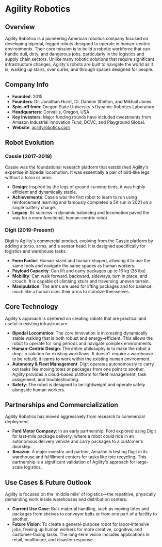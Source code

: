 # Agility Robotics

## Overview
Agility Robotics is a pioneering American robotics company focused on developing bipedal, legged robots designed to operate in human-centric environments. Their core mission is to build a robotic workforce that can handle dull, dirty, and dangerous jobs, particularly in the logistics and supply chain sectors. Unlike many robotic solutions that require significant infrastructure changes, Agility's robots are built to navigate the world as it is, walking up stairs, over curbs, and through spaces designed for people.

## Company Info
- **Founded**: 2015
- **Founders**: Dr. Jonathan Hurst, Dr. Damion Shelton, and Mikhail Jones
- **Spin-off from**: Oregon State University's Dynamic Robotics Laboratory
- **Headquarters**: Corvallis, Oregon, USA
- **Key Investors**: Major funding rounds have included investments from Amazon Industrial Innovation Fund, DCVC, and Playground Global.
- **Website**: [agilityrobotics.com](https://www.agilityrobotics.com/)

## Robot Evolution

### Cassie (2017-2019)
Cassie was the foundational research platform that established Agility's expertise in bipedal locomotion. It was essentially a pair of bird-like legs without a torso or arms.
- **Design**: Inspired by the legs of ground-running birds, it was highly efficient and dynamically stable.
- **Achievements**: Cassie was the first robot to learn to run using reinforcement learning and famously completed a 5K run in 2021 on a single battery charge.
- **Legacy**: Its success in dynamic balancing and locomotion paved the way for a more functional, human-centric robot.

### Digit (2019-Present)
Digit is Agility's commercial product, evolving from the Cassie platform by adding a torso, arms, and a sensor head. It is designed specifically for logistics and warehouse tasks.
- **Form Factor**: Human-sized and human-shaped, allowing it to use the same tools and navigate the same spaces as human workers.
- **Payload Capacity**: Can lift and carry packages up to 16 kg (35 lbs).
- **Mobility**: Can walk forward, backward, sideways, turn in place, and crouch. It is capable of climbing stairs and traversing uneven terrain.
- **Manipulation**: The arms are used for lifting packages and for balance, much like a human uses their arms to stabilize themselves.

## Core Technology
Agility's approach is centered on creating robots that are practical and useful in existing infrastructure.
- **Bipedal Locomotion**: The core innovation is in creating dynamically stable walking that is both robust and energy-efficient. This allows the robot to operate for long periods and navigate complex environments.
- **Human-Centric Design**: The entire philosophy is to make the robot a drop-in solution for existing workflows. It doesn't require a warehouse to be rebuilt; it learns to work within the existing human environment.
- **Autonomy & Fleet Management**: Digit operates autonomously to carry out tasks like moving totes or packages from one point to another. Agility provides a cloud-based platform for fleet management, task assignment, and troubleshooting.
- **Safety**: The robot is designed to be lightweight and operate safely alongside human workers.

## Partnerships and Commercialization
Agility Robotics has moved aggressively from research to commercial deployment.
- **Ford Motor Company**: In an early partnership, Ford explored using Digit for last-mile package delivery, where a robot could ride in an autonomous delivery vehicle and carry packages to a customer's doorstep.
- **Amazon**: A major investor and partner, Amazon is testing Digit in its warehouse and fulfillment centers for tasks like tote recycling. This partnership is a significant validation of Agility's approach for large-scale logistics.

## Use Cases & Future Outlook
Agility is focused on the 'middle mile' of logistics—the repetitive, physically demanding work inside warehouses and distribution centers.
- **Current Use Case**: Bulk material handling, such as moving totes and packages from shelves to conveyor belts or from one part of a facility to another.
- **Future Vision**: To create a general-purpose robot for labor-intensive jobs, freeing up human workers for more creative, cognitive, and customer-facing tasks. The long-term vision includes applications in retail, healthcare, and disaster response.

